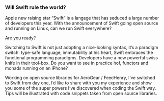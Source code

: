 ### Will Swift rule the world?
Apple new raising star “Swift” is a langage that has seduced a large number of developers this year. With the announcement of Swift going open source and running on Linux, can we run Swift everywhere? 

Are you ready?

Switching to Swift is not just adopting a nice-looking syntax, it’s a paradigm switch: type-safe language, immutability at his heart, Swift embraces the functional programming paradigms. Developers have a new powerful swiss knife in their tool-box. Do you want to see in practice hof, functors and monads running on an iPhone? 

Working on open source libraries for AeroGear / FeedHenry, I’ve switched to Swift from day one, I’d like to share with you my experience and show you some of the super powers I’ve discovered when coding the Swift way. Tips will be illustrated with code snippets taken from open source libraries.

